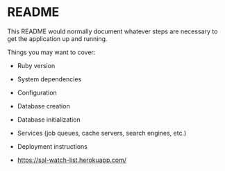 # README

This README would normally document whatever steps are necessary to get the
application up and running.

Things you may want to cover:

* Ruby version

* System dependencies

* Configuration

* Database creation

* Database initialization

* Services (job queues, cache servers, search engines, etc.)

* Deployment instructions

* https://sal-watch-list.herokuapp.com/
